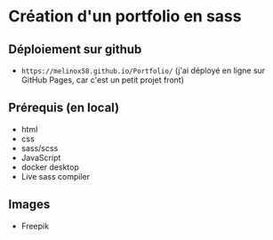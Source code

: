 # Création d'un portfolio en sass

## Déploiement sur github

- ```https://melinox58.github.io/Portfolio/```
(j'ai déployé en ligne sur GitHub Pages, car c'est un petit projet front)

## Prérequis (en local)
- html
- css
- sass/scss
- JavaScript
- docker desktop
- Live sass compiler

## Images
- Freepik







